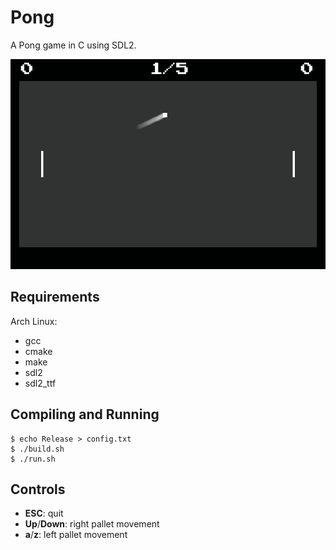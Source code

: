 # Pong

A Pong game in C using SDL2.

![game screenshot](screenshots/game.png)

## Requirements

Arch Linux:
- gcc
- cmake
- make
- sdl2
- sdl2_ttf

## Compiling and Running
```console
$ echo Release > config.txt
$ ./build.sh
$ ./run.sh
```

## Controls

- **ESC**: quit
- **Up**/**Down**: right pallet movement
- **a**/**z**: left pallet movement
